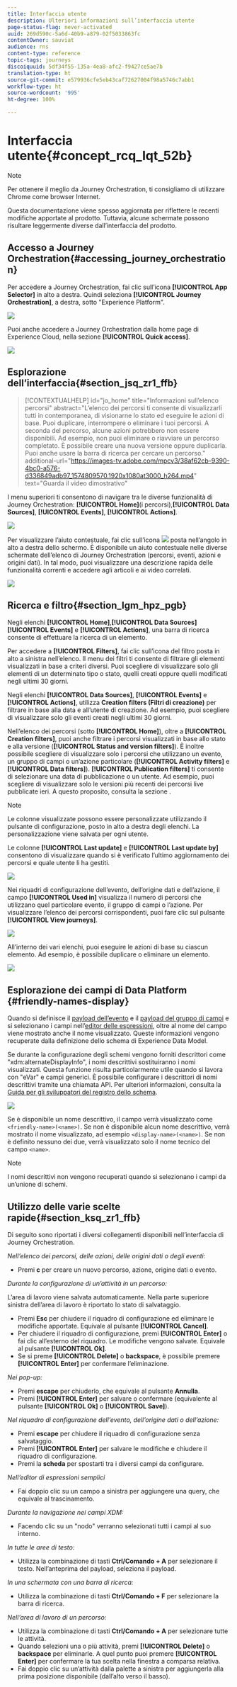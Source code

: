 ```yaml
---
title: Interfaccia utente
description: Ulteriori informazioni sull’interfaccia utente
page-status-flag: never-activated
uuid: 269d590c-5a6d-40b9-a879-02f5033863fc
contentOwner: sauviat
audience: rns
content-type: reference
topic-tags: journeys
discoiquuid: 5df34f55-135a-4ea8-afc2-f9427ce5ae7b
translation-type: ht
source-git-commit: e579936cfe5eb43caf72627004f98a5746c7abb1
workflow-type: ht
source-wordcount: '995'
ht-degree: 100%

---
```



# Interfaccia utente{#concept_rcq_lqt_52b}

>[!NOTE]
>
>Per ottenere il meglio da Journey Orchestration, ti consigliamo di utilizzare Chrome come browser Internet.
>
>Questa documentazione viene spesso aggiornata per riflettere le recenti modifiche apportate al prodotto. Tuttavia, alcune schermate possono risultare leggermente diverse dall’interfaccia del prodotto.

## Accesso a Journey Orchestration{#accessing_journey_orchestration}

Per accedere a Journey Orchestration, fai clic sull’icona **[!UICONTROL App Selector]** in alto a destra. Quindi seleziona **[!UICONTROL Journey Orchestration]**, a destra, sotto &quot;Experience Platform&quot;.

![](../assets/journey1.png)

Puoi anche accedere a Journey Orchestration dalla home page di Experience Cloud, nella sezione **[!UICONTROL Quick access]**.

![](../assets/journey1bis.png)

## Esplorazione dell’interfaccia{#section_jsq_zr1_ffb}

>[!CONTEXTUALHELP]
>id="jo_home"
>title="Informazioni sull’elenco percorsi"
>abstract="L’elenco dei percorsi ti consente di visualizzarli tutti in contemporanea, di visionarne lo stato ed eseguire le azioni di base. Puoi duplicare, interrompere o eliminare i tuoi percorsi. A seconda del percorso, alcune azioni potrebbero non essere disponibili. Ad esempio, non puoi eliminare o riavviare un percorso completato. È possibile creare una nuova versione oppure duplicarla. Puoi anche usare la barra di ricerca per cercare un percorso."
>additional-url="https://images-tv.adobe.com/mpcv3/38af62cb-9390-4bc0-a576-d336849adb97_1574809570.1920x1080at3000_h264.mp4" text="Guarda il video dimostrativo"

I menu superiori ti consentono di navigare tra le diverse funzionalità di Journey Orchestration: **[!UICONTROL Home]**(i percorsi),**[!UICONTROL Data Sources]**, **[!UICONTROL Events]**, **[!UICONTROL Actions]**.

![](../assets/journey2.png)

Per visualizzare l’aiuto contestuale, fai clic sull’icona ![](../assets/icon-context.png) posta nell’angolo in alto a destra dello schermo. È disponibile un aiuto contestuale nelle diverse schermate dell’elenco di Journey Orchestration (percorsi, eventi, azioni e origini dati). In tal modo, puoi visualizzare una descrizione rapida delle funzionalità correnti e accedere agli articoli e ai video correlati.

![](../assets/journey2bis.png)

## Ricerca e filtro{#section_lgm_hpz_pgb}

Negli elenchi **[!UICONTROL Home]**,**[!UICONTROL Data Sources]** **[!UICONTROL Events]** e **[!UICONTROL Actions]**, una barra di ricerca consente di effettuare la ricerca di un elemento.

Per accedere a **[!UICONTROL Filters]**, fai clic sull’icona del filtro posta in alto a sinistra nell’elenco. Il menu dei filtri ti consente di filtrare gli elementi visualizzati in base a criteri diversi. Puoi scegliere di visualizzare solo gli elementi di un determinato tipo o stato, quelli creati oppure quelli modificati negli ultimi 30 giorni.

Negli elenchi **[!UICONTROL Data Sources]**, **[!UICONTROL Events]** e **[!UICONTROL Actions]**, utilizza **Creation filters (Filtri di creazione)** per filtrare in base alla data e all’utente di creazione. Ad esempio, puoi scegliere di visualizzare solo gli eventi creati negli ultimi 30 giorni.

Nell’elenco dei percorsi (sotto **[!UICONTROL Home]**), oltre a **[!UICONTROL Creation filters]**, puoi anche filtrare i percorsi visualizzati in base allo stato e alla versione (**[!UICONTROL Status and version filters]**). È inoltre possibile scegliere di visualizzare solo i percorsi che utilizzano un evento, un gruppo di campi o un’azione particolare (**[!UICONTROL Activity filters]** e **[!UICONTROL Data filters]**). **[!UICONTROL Publication filters]** ti consente di selezionare una data di pubblicazione o un utente. Ad esempio, puoi scegliere di visualizzare solo le versioni più recenti dei percorsi live pubblicate ieri. A questo proposito, consulta la sezione [](../building-journeys/using-the-journey-designer.md).

>[!NOTE]
>
>Le colonne visualizzate possono essere personalizzate utilizzando il pulsante di configurazione, posto in alto a destra degli elenchi. La personalizzazione viene salvata per ogni utente.

Le colonne **[!UICONTROL Last update]** e **[!UICONTROL Last update by]** consentono di visualizzare quando si è verificato l’ultimo aggiornamento dei percorsi e quale utente li ha gestiti.

![](../assets/journey74.png)

Nei riquadri di configurazione dell’evento, dell’origine dati e dell’azione, il campo **[!UICONTROL Used in]** visualizza il numero di percorsi che utilizzano quel particolare evento, il gruppo di campi o l’azione. Per visualizzare l’elenco dei percorsi corrispondenti, puoi fare clic sul pulsante **[!UICONTROL View journeys]**.

![](../assets/journey3bis.png)

All’interno dei vari elenchi, puoi eseguire le azioni di base su ciascun elemento. Ad esempio, è possibile duplicare o eliminare un elemento.

![](../assets/journey4.png)

## Esplorazione dei campi di Data Platform {#friendly-names-display}

Quando si definisce il [payload dell’evento](../event/defining-the-payload-fields.md) e il [payload del gruppo di campi](../datasource/field-groups.md) e si selezionano i campi nell’[editor delle espressioni](../expression/expressionadvanced.md), oltre al nome del campo viene mostrato anche il nome visualizzato. Queste informazioni vengono recuperate dalla definizione dello schema di Experience Data Model.

Se durante la configurazione degli schemi vengono forniti descrittori come &quot;xdm:alternateDisplayInfo&quot;, i nomi descrittivi sostituiranno i nomi visualizzati. Questa funzione risulta particolarmente utile quando si lavora con &quot;eVar&quot; e campi generici. È possibile configurare i descrittori di nomi descrittivi tramite una chiamata API. Per ulteriori informazioni, consulta la [Guida per gli sviluppatori del registro dello schema](https://docs.adobe.com/content/help/it-IT/experience-platform/xdm/api/getting-started.html).

![](../assets/xdm-from-descriptors.png)

Se è disponibile un nome descrittivo, il campo verrà visualizzato come `<friendly-name>(<name>)`. Se non è disponibile alcun nome descrittivo, verrà mostrato il nome visualizzato, ad esempio `<display-name>(<name>)`. Se non è definito nessuno dei due, verrà visualizzato solo il nome tecnico del campo `<name>`.

>[!NOTE]
>
>I nomi descrittivi non vengono recuperati quando si selezionano i campi da un’unione di schemi.

## Utilizzo delle varie scelte rapide{#section_ksq_zr1_ffb}

Di seguito sono riportati i diversi collegamenti disponibili nell’interfaccia di Journey Orchestration.

_Nell’elenco dei percorsi, delle azioni, delle origini dati o degli eventi:_

* Premi **c** per creare un nuovo percorso, azione, origine dati o evento.

_Durante la configurazione di un’attività in un percorso:_

L’area di lavoro viene salvata automaticamente. Nella parte superiore sinistra dell’area di lavoro è riportato lo stato di salvataggio.

* Premi **Esc** per chiudere il riquadro di configurazione ed eliminare le modifiche apportate. Equivale al pulsante **[!UICONTROL Cancel]**.
* Per chiudere il riquadro di configurazione, premi **[!UICONTROL Enter]** o fai clic all’esterno del riquadro. Le modifiche vengono salvate. Equivale al pulsante **[!UICONTROL Ok]**.
* Se si preme **[!UICONTROL Delete]** o **backspace**, è possibile premere **[!UICONTROL Enter]** per confermare l’eliminazione.

_Nei pop-up:_

* Premi **escape** per chiuderlo, che equivale al pulsante **Annulla**.
* Premi **[!UICONTROL Enter]** per salvare o confermare (equivalente al pulsante **[!UICONTROL Ok]** o **[!UICONTROL Save]**).

_Nel riquadro di configurazione dell’evento, dell’origine dati o dell’azione:_

* Premi **escape** per chiudere il riquadro di configurazione senza salvataggio.
* Premi **[!UICONTROL Enter]** per salvare le modifiche e chiudere il riquadro di configurazione.
* Premi la **scheda** per spostarti tra i diversi campi da configurare.

_Nell’editor di espressioni semplici_

* Fai doppio clic su un campo a sinistra per aggiungere una query, che equivale al trascinamento.

_Durante la navigazione nei campi XDM:_

* Facendo clic su un &quot;nodo&quot; verranno selezionati tutti i campi al suo interno.

_In tutte le aree di testo:_

* Utilizza la combinazione di tasti **Ctrl/Comando + A** per selezionare il testo. Nell’anteprima del payload, seleziona il payload.

_In una schermata con una barra di ricerca:_

* Utilizza la combinazione di tasti **Ctrl/Comando + F** per selezionare la barra di ricerca.

_Nell’area di lavoro di un percorso:_

* Utilizza la combinazione di tasti **Ctrl/Comando + A** per selezionare tutte le attività.
* Quando selezioni una o più attività, premi **[!UICONTROL Delete]** o **backspace** per eliminarle. A quel punto puoi premere **[!UICONTROL Enter]** per confermare la tua scelta nella finestra a comparsa relativa.
* Fai doppio clic su un’attività dalla palette a sinistra per aggiungerla alla prima posizione disponibile (dall’alto verso il basso).
